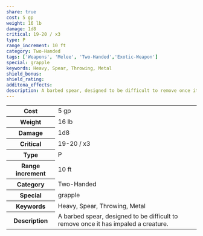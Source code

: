 ```yaml
---
share: true
cost: 5 gp
weight: 16 lb
damage: 1d8
critical: 19-20 / x3
type: P
range_increment: 10 ft
category: Two-Handed
tags: ['Weapons', 'Melee', 'Two-Handed','Exotic-Weapon']
special: grapple
keywords: Heavy, Spear, Throwing, Metal
shield_bonus: 
shield_rating: 
additona_effects: 
description: A barbed spear, designed to be difficult to remove once it has impaled a creature.
---
```

<p><span style="overflow-x: auto;"><table><tbody><tr><th>Cost</th><td>5 gp</td></tr><tr><th>Weight</th><td>16 lb</td></tr><tr><th>Damage</th><td>1d8</td></tr><tr><th>Critical</th><td>19-20 / x3</td></tr><tr><th>Type</th><td>P</td></tr><tr><th>Range increment</th><td>10 ft</td></tr><tr><th>Category</th><td>Two-Handed</td></tr><tr><th>Special</th><td>grapple</td></tr><tr><th>Keywords</th><td>Heavy, Spear, Throwing, Metal</td></tr><tr><th>Description</th><td>A barbed spear, designed to be difficult to remove once it has impaled a creature.</td></tr></tbody></table></span></p>